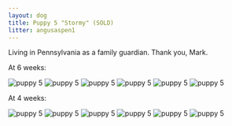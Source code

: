```yaml
---
layout: dog
title: Puppy 5 "Stormy" (SOLD)
litter: angusaspen1
---
```


Living in Pennsylvania as a family guardian. Thank you, Mark.

At 6 weeks:

![puppy 5](https://farm6.staticflickr.com/5585/15140229841_f9e77c7388_z_d.jpg)
![puppy 5](https://farm6.staticflickr.com/5564/15140233381_198877f06f_z_d.jpg)
![puppy 5](https://farm4.staticflickr.com/3852/15143209645_e3123595e4_z_d.jpg)
![puppy 5](https://farm4.staticflickr.com/3845/15142836592_9a0f5194ac_z_d.jpg)
![puppy 5](https://farm6.staticflickr.com/5551/15142843202_9643ec642d_z_d.jpg)
![puppy 5](https://farm4.staticflickr.com/3910/15140244391_a2bfd6f0ea_z_d.jpg)

At 4 weeks:

![puppy 5](https://farm4.staticflickr.com/3835/14984969082_5ed27324b6_z_d.jpg)
![puppy 5](https://farm6.staticflickr.com/5588/14984980362_b3959853ee_z_d.jpg)
![puppy 5](https://farm6.staticflickr.com/5583/14798686220_8e9fed7ea0_z_d.jpg)
![puppy 5](https://farm4.staticflickr.com/3910/14798652840_01976d6f42_z_d.jpg)
![puppy 5](https://farm6.staticflickr.com/5573/14962310776_0ed003d3db_z_d.jpg)
![puppy 5](https://farm4.staticflickr.com/3842/14720352059_e8960250ff_z_d.jpg)
